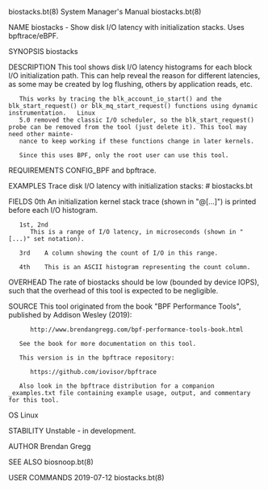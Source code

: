 biostacks.bt(8)							    System Manager's Manual						       biostacks.bt(8)

NAME
       biostacks - Show disk I/O latency with initialization stacks. Uses bpftrace/eBPF.

SYNOPSIS
       biostacks

DESCRIPTION
       This  tool  shows  disk I/O latency histograms for each block I/O initialization path. This can help reveal the reason for different latencies, as some
       may be created by log flushing, others by application reads, etc.

       This works by tracing the blk_account_io_start() and the blk_start_request() or blk_mq_start_request() functions using dynamic instrumentation.	 Linux
       5.0 removed the classic I/O scheduler, so the blk_start_request() probe can be removed from the tool (just delete it). This tool may need other mainte‐
       nance to keep working if these functions change in later kernels.

       Since this uses BPF, only the root user can use this tool.

REQUIREMENTS
       CONFIG_BPF and bpftrace.

EXAMPLES
       Trace disk I/O latency with initialization stacks:
	      # biostacks.bt

FIELDS
       0th    An initialization kernel stack trace (shown in "@[...]") is printed before each I/O histogram.

       1st, 2nd
	      This is a range of I/O latency, in microseconds (shown in "[...)" set notation).

       3rd    A column showing the count of I/O in this range.

       4th    This is an ASCII histogram representing the count column.

OVERHEAD
       The rate of biostacks should be low (bounded by device IOPS), such that the overhead of this tool is expected to be negligible.

SOURCE
       This tool originated from the book "BPF Performance Tools", published by Addison Wesley (2019):

	      http://www.brendangregg.com/bpf-performance-tools-book.html

       See the book for more documentation on this tool.

       This version is in the bpftrace repository:

	      https://github.com/iovisor/bpftrace

       Also look in the bpftrace distribution for a companion _examples.txt file containing example usage, output, and commentary for this tool.

OS
       Linux

STABILITY
       Unstable - in development.

AUTHOR
       Brendan Gregg

SEE ALSO
       biosnoop.bt(8)

USER COMMANDS								  2019-07-12							       biostacks.bt(8)
